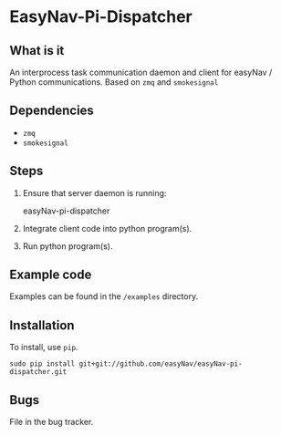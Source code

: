 EasyNav-Pi-Dispatcher
===========================

## What is it

An interprocess task communication daemon and client for easyNav / Python communications.  Based on `zmq` and `smokesignal`


## Dependencies

- `zmq`
- `smokesignal`


## Steps 

1. Ensure that server daemon is running:

	easyNav-pi-dispatcher

2. Integrate client code into python program(s). 

3. Run python program(s).


## Example code

Examples can be found in the `/examples` directory.


## Installation

To install, use `pip`.

	sudo pip install git+git://github.com/easyNav/easyNav-pi-dispatcher.git



## Bugs

File in the bug tracker.

